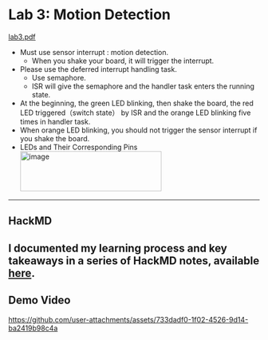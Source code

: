 # Lab 3: Motion Detection
[lab3.pdf](https://github.com/user-attachments/files/21794007/lab3.pdf)

- Must use sensor interrupt : motion detection.
  - When you shake your board, it will trigger the interrupt.
- Please use the deferred interrupt handling task.
  - Use semaphore.
  - ISR will give the semaphore and the handler task enters the running state.
- At the beginning, the green LED blinking, then shake the board, the red LED triggered（switch state） by ISR and the orange LED blinking five times in handler task.
- When orange LED blinking, you should not trigger the sensor interrupt if you shake the board.
- LEDs and Their Corresponding Pins
  <img width="283" height="80" alt="image" src="https://github.com/user-attachments/assets/ed0676ea-63f7-4e1b-a3b1-eaaec336691a" />
---
## HackMD
I documented my learning process and key takeaways in a series of HackMD notes, available [here](https://hackmd.io/@GDIF3DlmRBa7hCk6nQfzkQ/BkFXjqhOle).
---
## Demo Video
https://github.com/user-attachments/assets/733dadf0-1f02-4526-9d14-ba2419b98c4a

